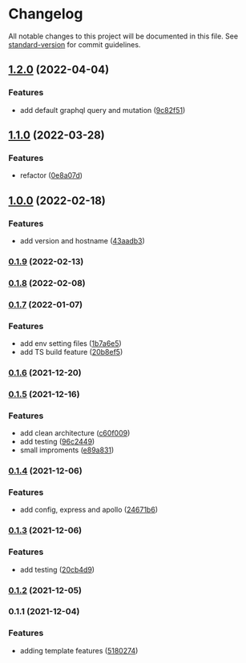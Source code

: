 # Changelog

All notable changes to this project will be documented in this file. See [standard-version](https://github.com/conventional-changelog/standard-version) for commit guidelines.

## [1.2.0](https://github.com/powerkernel/node-ts-inversify-template/compare/v1.1.0...v1.2.0) (2022-04-04)


### Features

* add default graphql query and mutation ([9c82f51](https://github.com/powerkernel/node-ts-inversify-template/commit/9c82f5133c594ac19359b70bf643fbf8bc2cedac))

## [1.1.0](https://github.com/powerkernel/node-ts-inversify-template/compare/v1.0.0...v1.1.0) (2022-03-28)


### Features

* refactor ([0e8a07d](https://github.com/powerkernel/node-ts-inversify-template/commit/0e8a07de9ed650d28fb636c1d365c479ba962ca3))

## [1.0.0](https://github.com/powerkernel/node-ts-inversify-template/compare/v0.1.9...v1.0.0) (2022-02-18)


### Features

* add version and hostname ([43aadb3](https://github.com/powerkernel/node-ts-inversify-template/commit/43aadb3820a14f36e2a55bb7cc1b1b74d7acd916))

### [0.1.9](https://github.com/powerkernel/node-ts-inversify-template/compare/v0.1.8...v0.1.9) (2022-02-13)

### [0.1.8](https://github.com/powerkernel/node-ts-inversify-template/compare/v0.1.7...v0.1.8) (2022-02-08)

### [0.1.7](https://github.com/powerkernel/node-ts-inversify-template/compare/v0.1.6...v0.1.7) (2022-01-07)


### Features

* add env setting files ([1b7a6e5](https://github.com/powerkernel/node-ts-inversify-template/commit/1b7a6e5aefcd69f39120e84029eb22c6c092b199))
* add TS build feature ([20b8ef5](https://github.com/powerkernel/node-ts-inversify-template/commit/20b8ef545c2d96f860700297088fa42fea189b23))

### [0.1.6](https://github.com/powerkernel/node-ts-inversify-template/compare/v0.1.5...v0.1.6) (2021-12-20)

### [0.1.5](https://github.com/powerkernel/node-ts-inversify-template/compare/v0.1.4...v0.1.5) (2021-12-16)


### Features

* add clean architecture ([c60f009](https://github.com/powerkernel/node-ts-inversify-template/commit/c60f009cf9e507126ca491a4b6d2ca7af1424128))
* add testing ([96c2449](https://github.com/powerkernel/node-ts-inversify-template/commit/96c2449bd32126c8dcbf0ae33848fe627ba73bbe))
* small improments ([e89a831](https://github.com/powerkernel/node-ts-inversify-template/commit/e89a831dd713d1fd7d71835da990bc8257c09970))

### [0.1.4](https://github.com/powerkernel/node-ts-inversify-template/compare/v0.1.3...v0.1.4) (2021-12-06)


### Features

* add config, express and apollo ([24671b6](https://github.com/powerkernel/node-ts-inversify-template/commit/24671b6d55320fdbd7f91cb15c69488d8e332282))

### [0.1.3](https://github.com/powerkernel/node-ts-inversify-template/compare/v0.1.2...v0.1.3) (2021-12-06)


### Features

* add testing ([20cb4d9](https://github.com/powerkernel/node-ts-inversify-template/commit/20cb4d908a17c5b8dba3b96e868ac83763c14847))

### [0.1.2](https://github.com/powerkernel/node-ts-inversify-template/compare/v0.1.1...v0.1.2) (2021-12-05)

### 0.1.1 (2021-12-04)


### Features

* adding template features ([5180274](https://github.com/powerkernel/node-ts-inversify-template/commit/518027497b819b62d7d6962d9eea402aa61d020e))

